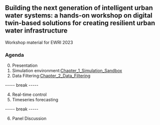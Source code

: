 ## Building the next generation of intelligent urban water systems: a hands-on workshop on digital twin-based solutions for creating resilient urban water infrastructure

Workshop material for EWRI 2023

### Agenda

0. Presentation
1. Simulation environment:[Chapter_1_Simulation_Sandbox](https://colab.research.google.com/github/abhiramm7/ewri2023_DigitalWater101/blob/main/Chapter_1_Simulation_Sandbox.ipynb)
2. Data Filtering:[Chapter_2_Data_Filtering](https://colab.research.google.com/github/abhiramm7/ewri2023_DigitalWater101/blob/main/Chapter_2_Data_Filtering.ipynb)

----- break -----

4. Real-time control
5. Timeseries forecasting

----- break -----

6. Panel Discussion
